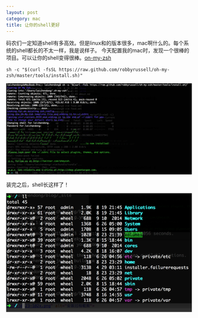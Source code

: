```yaml
---
layout: post
category: mac
title: 让你的shell更好
---
```



码农们一定知道shell有多高效。但是linux和的版本很多，mac啊什么的。每个系统的shell都长的不太一样，我是说样子。
今天配置我的mac时，发现一个很棒的项目。可以让你的shell变得很棒。[on-my-zsh](https://github.com/robbyrussell/oh-my-zsh)

	sh -c "$(curl -fsSL https://raw.github.com/robbyrussell/oh-my-zsh/master/tools/install.sh)"

![安装过程截图](/misc/QQ20150823-1@2x.png)

装完之后，shell长这样了！

![oh-my-zsh效果图](/misc/QQ20150823-3@2x.png)